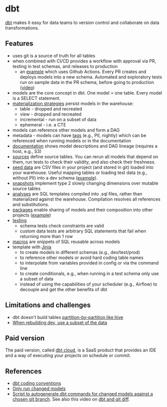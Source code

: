 
# dbt

[dbt](http://getdbt.com/) makes it easy for data teams to version control and collaborate on data transformations.

## Features
* uses git is a source of truth for all tables
* when combined with CI/CD provides a workflow with approval via PR, testing in test schemas, and releases to production
  * an [example](https://github.com/randypitcherii/cloud_cost_monitoring) which uses Github Actions. Every PR creates and deploys models into a new schema. Automated and exploratory tests run on sample data in the PR schema, before going to production ([video](https://www.youtube.com/watch?v=snp2hxxWgqk))
* models are the core concept in dbt. One model = one table. Every model is a SELECT statement.
* [materialization strategies](https://docs.getdbt.com/docs/building-a-dbt-project/building-models/materializations) persist models in the warehouse:
  * table - dropped and recreated
  * view - dropped and recreated
  * incremental - run on a subset of data
  * ephemeral - i.e. a CTE
* models can reference other models and form a DAG
* metadata - models can have [tags](https://docs.getdbt.com/docs/building-a-dbt-project/building-models/tags/) (e.g., PII, nightly) which can be referenced when running models or in the documentation 
* [documentation](https://blog.getdbt.com/using-dbt-docs/) shows model descriptions and DAG lineage (requires a host, e.g., S3)
* [sources](https://docs.getdbt.com/docs/building-a-dbt-project/using-sources) define source tables. You can rerun all models that depend on them, run tests to check their validity, and also check their freshness.
* [seed data](https://docs.getdbt.com/docs/building-a-dbt-project/seeds) are CSV files in your project (and stored in git) loaded into your warehouse. Useful mapping tables or loading test data (e.g., without PII) into a dev schema ([example](https://github.com/stkbailey/fivethirtyeight-dbt-data)).
* [snapshots](https://docs.getdbt.com/docs/building-a-dbt-project/snapshots) implement type 2 slowly changing dimensions over mutable source tables
* [analyses](https://docs.getdbt.com/docs/building-a-dbt-project/analyses) are SQL templates compiled into .sql files, rather than materialized against the warehouse. Compilation resolves all references and substitutions.
* [packages](https://docs.getdbt.com/docs/guides/building-packages) enable sharing of models and their composition into other projects ([example](https://github.com/stkbailey/fivethirtyeight-dbt-data))
* [testing](https://docs.getdbt.com/docs/building-a-dbt-project/testing-and-documentation/testing/)
  * schema tests check constraints are valid
  * custom data tests are arbitrary SQL statements that fail when returning more than 1 row
* [macros](https://docs.getdbt.com/docs/writing-code-in-dbt/macros) are snippets of SQL reusable across models
* template with [Jinja](https://docs.getdbt.com/docs/writing-code-in-dbt/getting-started-with-jinja)
  * to create models in different schemas (e.g., dev/test/prod)
  * to reference other models or avoid hard coding table names
  * to interpolate from variables provided in config or via the command line
  * to create conditionals, e.g., when running in a test schema only use a subset of data   
  * instead of using the capabilities of your scheduler (e.g., Airflow) to decouple and get the other benefits of dbt

## Limitations and challenges
* dbt doesn't build tables [partition-by-partition like hive](https://discourse.getdbt.com/t/on-the-limits-of-incrementality/303/6)
* [When rebuilding dev, use a subset of the data](https://discourse.getdbt.com/t/how-we-treat-big-data-models-in-our-dbt-setup/704/2)

## Paid version
The paid version, called [dbt cloud](https://docs.getdbt.com/docs/dbt-cloud/cloud-overview/), is a SaaS product that provides an IDE and a way of executing your projects on schedule or commit.

## References
* [dbt coding conventions](https://github.com/fishtown-analytics/corp/blob/master/dbt_coding_conventions.md)
* [Only run changed models](https://discourse.getdbt.com/t/tips-and-tricks-about-working-with-dbt/287/2)
* [Script to autogenerate dbt commands for changed models against a chosen git branch](https://gist.github.com/jtalmi/c6265c8a17120cfb150c97512cb68aa6). See also this video on [dbt and git diff](https://www.youtube.com/watch?v=m-QlIVss0UA).